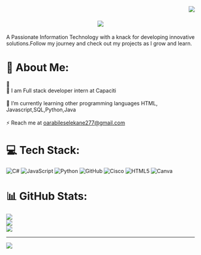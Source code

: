 <img align="right" src="https://visitor-badge.laobi.icu/badge?page_id=salesp07.salesp07" />
<h1 align="center">
    <img src="https://readme-typing-svg.herokuapp.com/?font=Righteous&size=35&center=true&vCenter=true&width=500&height=70&duration=4000&lines=Hi+There!+👋;+I'm+Oarabile+Selekane+!⭐⭐+;+I'm+a+Full-Stack+Developer👩🏻‍💻;" />
</h1>
A Passionate Information Technology with a knack for developing innovative solutions.Follow my journey and check out my projects as I grow and learn.

# 💫 About Me:
🔭 <br>👯 I am Full stack developer intern at Capaciti<br><br>🌱 I’m currently learning other programming languages HTML, Javascript,SQL,Python,Java<br><br>⚡ Reach me at oarabileselekane277@gmail.com


# 💻 Tech Stack:
![C#](https://img.shields.io/badge/c%23-%23239120.svg?style=for-the-badge&logo=csharp&logoColor=white) ![JavaScript](https://img.shields.io/badge/javascript-%23323330.svg?style=for-the-badge&logo=javascript&logoColor=%23F7DF1E) ![Python](https://img.shields.io/badge/python-3670A0?style=for-the-badge&logo=python&logoColor=ffdd54) ![GitHub](https://img.shields.io/badge/github-%23121011.svg?style=for-the-badge&logo=github&logoColor=white) ![Cisco](https://img.shields.io/badge/cisco-%23049fd9.svg?style=for-the-badge&logo=cisco&logoColor=black) ![HTML5](https://img.shields.io/badge/html5-%23E34F26.svg?style=for-the-badge&logo=html5&logoColor=white) ![Canva](https://img.shields.io/badge/Canva-%2300C4CC.svg?style=for-the-badge&logo=Canva&logoColor=white)
# 📊 GitHub Stats:
![](https://github-readme-stats.vercel.app/api?username=Oarabile24&theme=dark&hide_border=false&include_all_commits=false&count_private=false)<br/>
![](https://github-readme-streak-stats.herokuapp.com/?user=Oarabile24&theme=dark&hide_border=false)<br/>
![](https://github-readme-stats.vercel.app/api/top-langs/?username=Oarabile24&theme=dark&hide_border=false&include_all_commits=false&count_private=false&layout=compact)

---
[![](https://visitcount.itsvg.in/api?id=Oarabile24&icon=0&color=0)](https://visitcount.itsvg.in)

<!-- Proudly created with GPRM ( https://gprm.itsvg.in ) -->
